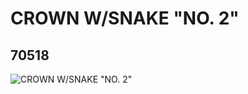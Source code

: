 # CROWN W/SNAKE "NO. 2"
## 70518
![CROWN W/SNAKE "NO. 2"](https://lc-www-live-s.legocdn.com/media/bricks/5/2/4654161.jpg)